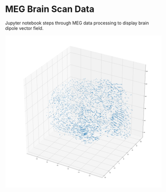 # MEG Brain Scan Data
Jupyter notebook steps through MEG data processing to display brain dipole vector field.

![](brain_dipole.png)
